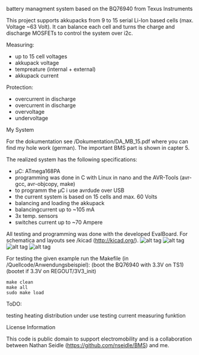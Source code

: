 battery managment system based on the BQ76940 from Texus Instruments

This project supports akkupacks from 9 to 15 serial Li-Ion based cells (max. Voltage ~63 Volt). It can balance each cell and turns the charge and discharge MOSFETs to control the system over i2c.

Measuring:

- up to 15 cell voltages
- akkupack voltage
- tempreature (internal + external)
- akkupack current

Protection:

- overcurrent in discharge
- overcurrent in discharge
- overvoltage
- undervoltage

My System

For the dokumentation see /Dokumentation/DA_MB_15.pdf where you can find my hole work (german). The important BMS part is shown in capter 5.

The realized system has the following specifications:

- µC: ATmega168PA
- programming was done in C with Linux in nano and the AVR-Tools (avr-gcc, avr-objcopy, make)
- to programm the µC i use avrdude over USB
- the current system is based on 15 cells and max. 60 Volts
- balancing and loading the akkupack
- balancingcurrent up to ~105 mA
- 3x temp. sensors
- switches current up to ~70 Ampere

All testing and programming was done with the developed EvalBoard. For schematica and layouts see /kicad (http://kicad.org/).
![alt tag](https://github.com/stahlstngel/BMS-bq76940/blob/master/Bilder/Eval_Block.png)
![alt tag](https://github.com/stahlstngel/BMS-bq76940/blob/master/Bilder/EvalBoard.png)
![alt tag](https://github.com/stahlstngel/BMS-bq76940/blob/master/Bilder/20150623_114454.jpg)
![alt tag](https://github.com/stahlstngel/BMS-bq76940/blob/master/Bilder/20150624_121117_cut_rot.jpg)

For testing the given example run the Makefile (in /Quellcode/Anwendungsbeispiel):
(boot the BQ76940 with 3.3V on TS1) (bootet if 3.3V on REGOUT/3V3_init)

    make clean
    make all
    sudo make load

ToDO:

testing heating distribution under use
testing current measuring funktion

License Information

This code is public domain to support electromobility and is a collaboration between Nathan Seidle (https://github.com/nseidle/BMS) and me.
